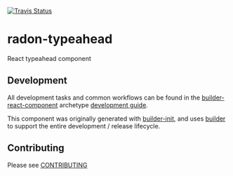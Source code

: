 [![Travis Status][trav_img]][trav_site]

# radon-typeahead

React typeahead component

## Development

All development tasks and common workflows can be found in the
[builder-react-component][] archetype [development guide][arch-dev].

This component was originally generated with [builder-init][], and uses
[builder][] to support the entire development / release lifecycle.

## Contributing

Please see [CONTRIBUTING](CONTRIBUTING.md)

[trav_img]: https://api.travis-ci.org/FormidableLabs/radon-typeahead.svg
[trav_site]: https://travis-ci.org/FormidableLabs/radon-typeahead
[builder]: https://github.com/FormidableLabs/builder
[builder-init]: https://github.com/FormidableLabs/builder-init
[builder-react-component]: https://github.com/FormidableLabs/builder-react-component
[arch-dev]: https://github.com/FormidableLabs/builder-react-component/blob/master/DEVELOPMENT.md
